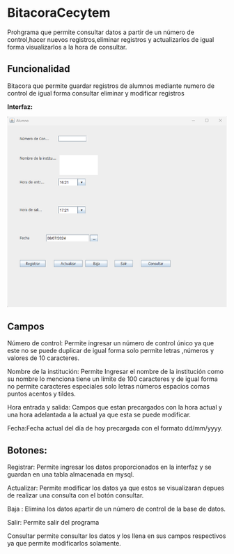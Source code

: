 # BitacoraCecytem

Prohgrama que permite consultar datos a partir de un número de control,hacer nuevos registros,eliminar registros y actualizarlos de igual forma visualizarlos a la hora de consultar.

## Funcionalidad

Bitacora que permite guardar registros de alumnos mediante numero de control de igual forma consultar eliminar y modificar registros

**Interfaz:**

![1720477451534](image/README/1720477451534.png)

## Campos

Número de control: Permite ingresar un número de control único ya que este no se puede duplicar de igual forma solo permite letras ,números y valores de 10 caracteres.

Nombre de la institución: Permite Ingresar el nombre de la institución como su nombre lo menciona tiene un limite de 100 caracteres y de igual forma no permite caracteres especiales solo letras números espacios comas puntos acentos y tildes.

Hora entrada y salida: Campos que estan precargados con la hora actual y una hora adelantada a la actual ya que esta se puede modificar.

Fecha:Fecha actual del día de hoy precargada con el formato dd/mm/yyyy.

## Botones:

Registrar: Permite ingresar los datos proporcionados en la interfaz y se guardan en una tabla almacenada en mysql.

Actualizar: Permite modificar los datos ya que estos se visualizaran depues de realizar una consulta con el botón consultar.

Baja : Elimina los datos apartir de un  número de control de la base de datos.

Salir: Permite salir del programa

Consultar permite consultar los datos y los llena en sus campos respectivos ya que permite modificarlos solamente.
